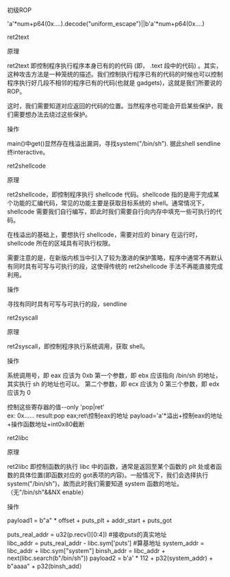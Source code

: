 初级ROP

'a'*num+p64(0x....).decode("uniform_escape")||b'a'*num+p64(0x....)

ret2text

原理

ret2text 即控制程序执行程序本身已有的的代码 (即， .text 段中的代码) 。其实，这种攻击方法是一种笼统的描述。我们控制执行程序已有的代码的时候也可以控制程序执行好几段不相邻的程序已有的代码(也就是 gadgets)，这就是我们所要说的ROP。

这时，我们需要知道对应返回的代码的位置。当然程序也可能会开启某些保护，我们需要想办法去绕过这些保护。

操作

main()中get()显然存在栈溢出漏洞，寻找system("/bin/sh").
据此shell sendline 终interactive。




ret2shellcode

原理

ret2shellcode，即控制程序执行 shellcode 代码。shellcode 指的是用于完成某个功能的汇编代码，常见的功能主要是获取目标系统的 shell。通常情况下，shellcode 需要我们自行编写，即此时我们需要自行向内存中填充一些可执行的代码。

在栈溢出的基础上，要想执行 shellcode，需要对应的 binary 在运行时，shellcode 所在的区域具有可执行权限。

需要注意的是，在新版内核当中引入了较为激进的保护策略，程序中通常不再默认有同时具有可写与可执行的段，这使得传统的 ret2shellcode 手法不再能直接完成利用。

操作

寻找有同时具有可写与可执行的段，sendline

ret2syscall

原理

ret2syscall，即控制程序执行系统调用，获取 shell。

操作

系统调用号，即 eax 应该为 0xb
第一个参数，即 ebx 应该指向 /bin/sh 的地址，其实执行 sh 的地址也可以。
第二个参数，即 ecx 应该为 0
第三个参数，即 edx 应该为 0

控制这些寄存器的值--only 'pop|ret'    
ex: 0x...... result:pop eax;ret\\控制eax的地址
payload='a'*溢出+控制eax的地址+操作函数地址+int0x80截断


ret2libc

原理

ret2libc 即控制函数的执行 libc 中的函数，通常是返回至某个函数的 plt 处或者函数的具体位置(即函数对应的 got表项的内容)。一般情况下，我们会选择执行 system("/bin/sh")，故而此时我们需要知道 system 函数的地址。（无"/bin/sh"&&NX enable）

操作

payload1 = b"a" * offset + puts_plt + addr_start + puts_got  
  
puts_real_addr = u32(p.recv()[0:4])  #接收puts的真实地址  
libc_addr = puts_real_addr - libc.sym['puts']  #算基地址
system_addr = libc_addr + libc.sym["system"]
binsh_addr = libc_addr + next(libc.search(b"/bin/sh"))
payload2 = b'a' * 112 + p32(system_addr) + b"aaaa" + p32(binsh_add）